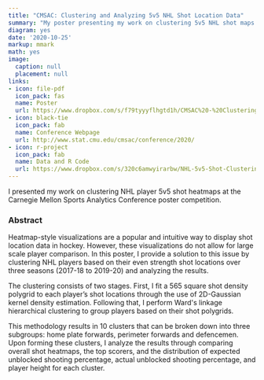 ```yaml
---
title: "CMSAC: Clustering and Analyzing 5v5 NHL Shot Location Data"
summary: "My poster presenting my work on clustering 5v5 NHL shot maps at the 2020 Carnegie Mellon Sports Analytics Conference poster competition. I find 10 clusters of players based off of their shooting patterns and analyzing the composition of these clusters."
diagram: yes
date: '2020-10-25'
markup: mmark
math: yes
image:
  caption: null
  placement: null
links:
- icon: file-pdf
  icon_pack: fas
  name: Poster
  url: https://www.dropbox.com/s/f79tyyyflhgtd1h/CMSAC%20-%20Clustering%20and%20Analyzing%205v5%20NHL%20Shot%20Location%20Data.pdf?dl=0
- icon: black-tie
  icon_pack: fab
  name: Conference Webpage
  url: http://www.stat.cmu.edu/cmsac/conference/2020/
- icon: r-project
  icon_pack: fab
  name: Data and R Code
  url: https://www.dropbox.com/s/320c6amwyirarbw/NHL-5v5-Shot-Clustering-Project.zip?dl=0
---
```


I presented my work on clustering NHL player 5v5 shot heatmaps at the Carnegie Mellon Sports Analytics Conference poster competition.

### Abstract

Heatmap-style visualizations are a popular and intuitive way to display shot location data in hockey. However, these visualizations do not allow for large scale player comparison. In this poster, I provide a solution to this issue by clustering NHL players based on their even strength shot locations over three seasons (2017-18 to 2019-20) and analyzing the results.

The clustering consists of two stages. First, I fit a 565 square shot density polygrid to each player’s shot locations through the use of 2D-Gaussian kernel density estimation. Following that, I perform Ward's linkage hierarchical clustering to group players based on their shot polygrids. 

This methodology results in 10 clusters that can be broken down into three subgroups: home plate forwards, perimeter forwards and defencemen. Upon forming these clusters, I analyze the results through comparing overall shot heatmaps, the top scorers, and the distribution of expected unblocked shooting percentage, actual unblocked shooting percentage, and player height for each cluster.
